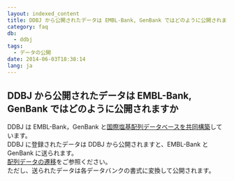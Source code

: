 ```yaml
---
layout: indexed_content
title: DDBJ から公開されたデータは EMBL-Bank, GenBank ではどのように公開されますか
category: faq
db:
  - ddbj
tags: 
  - データの公開
date: 2014-06-03T18:38:14
lang: ja
---
```


## DDBJ から公開されたデータは EMBL-Bank, GenBank ではどのように公開されますか

<p>DDBJ は EMBL-Bank，GenBank と<a href="/insdc.html">国際塩基配列データベースを共同構築</a>しています。<br>DDBJ に登録されたデータは DDBJ から公開されますと、EMBL-Bank と GenBank に送られます。<br><a href="/ddbj/submission.html#data_flow">配列データの遷移</a>をご参照ください。<br>ただし、送られたデータは各データバンクの書式に変換して公開されます。</p>